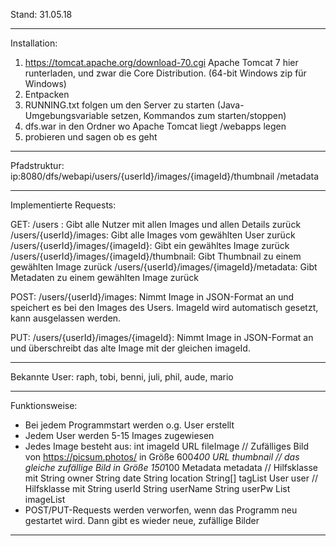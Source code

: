 Stand: 31.05.18

-----------------------------------------------------------
Installation:

1. https://tomcat.apache.org/download-70.cgi
Apache Tomcat 7 hier runterladen, und zwar die Core Distribution. (64-bit Windows zip für Windows)
2. Entpacken
3. RUNNING.txt folgen um den Server zu starten (Java-Umgebungsvariable setzen, Kommandos zum starten/stoppen)
4. dfs.war in den Ordner wo Apache Tomcat liegt /webapps legen
5. probieren und sagen ob es geht

------------------------------------------------------------
Pfadstruktur: 
ip:8080/dfs/webapi/users/{userId}/images/{imageId}/thumbnail
						  /metadata

------------------------------------------------------------
Implementierte Requests:

GET: 	/users : Gibt alle Nutzer mit allen Images und allen Details zurück
	/users/{userId}/images: Gibt alle Images vom gewählten User zurück
	/users/{userId}/images/{imageId}: Gibt ein gewähltes Image zurück
	/users/{userId}/images/{imageId}/thumbnail: Gibt Thumbnail zu einem gewählten Image zurück
	/users/{userId}/images/{imageId}/metadata: Gibt Metadaten zu einem gewählten Image zurück

POST:	/users/{userId}/images: Nimmt Image in JSON-Format an und speichert es bei den Images des Users. 
				ImageId wird automatisch gesetzt, kann ausgelassen werden.
	
PUT:	/users/{userId}/images/{imageId}: Nimmt Image in JSON-Format an und überschreibt das alte Image mit der gleichen imageId.

------------------------------------------------------------
Bekannte User:
raph, tobi, benni, juli, phil, aude, mario

------------------------------------------------------------
Funktionsweise:
- Bei jedem Programmstart werden o.g. User erstellt
- Jedem User werden 5-15 Images zugewiesen
- Jedes Image besteht aus:
	int imageId
	URL fileImage // Zufälliges Bild von https://picsum.photos/ in Größe 600*400
	URL thumbnail // das gleiche zufällige Bild in Größe 150*100
	Metadata metadata // Hilfsklasse mit 	String owner
						String date
						String location
						String[] tagList
	User user // Hilfsklasse mit 	String userId
					String userName
					String userPw
					List<Image> imageList
- POST/PUT-Requests werden verworfen, wenn das Programm neu gestartet wird. Dann gibt es wieder neue, zufällige Bilder

------------------------------------------------------------
